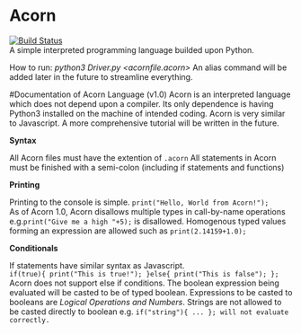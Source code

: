 # Acorn
[![Build Status](https://travis-ci.org/mita4829/Acorn.svg?branch=master)](https://travis-ci.org/mita4829/Acorn)
<br/>A simple interpreted programming language builded upon Python. 

How to run: <i>python3 Driver.py \<acornfile.acorn\> </i> An alias command will be added later in the future to streamline everything. 

#Documentation of Acorn Language (v1.0)
Acorn is an interpreted language which does not depend upon a compiler. Its only dependence is having Python3 installed on the machine of intended coding. Acorn is very similar to Javascript. A more comprehensive tutorial will be written in the future. 

<b>Syntax</b>
<p>All Acorn files must have the extention of <code>.acorn</code> All statements in Acorn must be finished with a semi-colon (including if statements and functions)</p>

<b>Printing</b>
<p>Printing to the console is simple. <code>print("Hello, World from Acorn!");</code><br>As of Acorn 1.0, Acorn disallows multiple types in call-by-name operations e.g.<code>print("Give me a high "+5);</code> is disallowed. Homogenous typed values forming an expression are allowed such as <code>print(2.14159+1.0);</code></p> 

<b>Conditionals</b>
<p>If statements have similar syntax as Javascript. <br/><code>if(true){ print("This is true!"); }else{ print("This is false"); };</code><br/>Acorn does not support else if conditions. The boolean expression being evaluated will be casted to be of typed boolean. Expressions to be casted to booleans are <i>Logical Operations and Numbers</i>. Strings are not allowed to be casted directly to boolean e.g. <code>if("string"){ ... }; will not evaluate correctly.</code></p>
